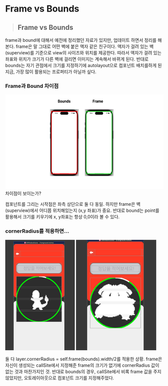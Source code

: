 # Frame vs Bounds

> ## Frame vs Bounds

frame과 bound에 대해서 예전에 정리했던 자료가 있지만, 업데이트 하면서 정리를 해본다.
frame은 말 그대로 어떤 벽에 붙은 액자 같은 친구이다.
액자가 걸려 있는 벽(superview)를 기준으로 view의 사이즈와 위치를 제공한다.
따라서 액자가 걸려 있는 좌표와 위치가 크기가 다른 벽에 걸리면 이미지는 계속해서 바뀌게 된다.
반대로 bounds는 자기 관점에서 크기를 지정하기에 autolayout으로 컴포넌트 배치를하게 된 지금, 가장 많이 활용되는 프로퍼티가 아닐까 싶다.
<br/>

### Frame과 Bound 차이점

<img src="./imageAssets/frame vs bounds.Apr.04.webp" height="300">
차이점이 보이는가?

컴포넌트를 그리는 시작점은 좌측 상단으로 둘 다 동일.
하지만 frame은 벽(superview)에서 어디쯤 위치해있는지 (x,y 좌표)가 중요.
반대로 bound는 point를 활용해서 크기를 키우기에 x, y좌표는 항상 0,0이라 볼 수 있다.
<br/>

### cornerRadius를 적용하면...
<img src="./imageAssets/Frame_Apr.04.png" height="350">
<img src="./imageAssets/Bound_Apr.04.png" height="350">

둘 다 layer.cornerRadius = self.frame(bounds).width/2를 적용한 상황.
frame은 자신이 생성되는 callSite에서 지정해준 frame의 크기가 없기에 cornerRadius 값이 없는 것과 마찬가지인 것. 반대로 bounds의 경우, callSite에서 비록 frame 값을 주지 않았지만, 오토레이아웃으로 컴포넌트 크기를 지정해주었다.